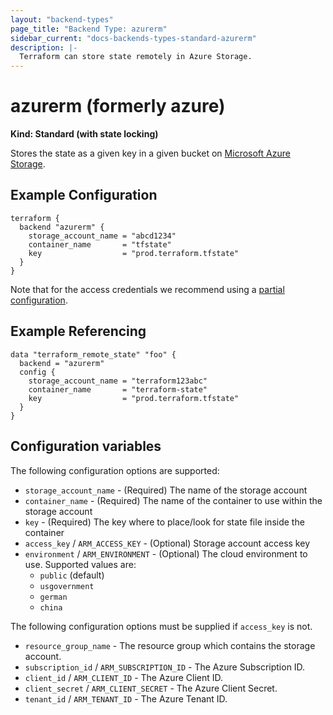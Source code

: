 ```yaml
---
layout: "backend-types"
page_title: "Backend Type: azurerm"
sidebar_current: "docs-backends-types-standard-azurerm"
description: |-
  Terraform can store state remotely in Azure Storage.
---
```


# azurerm (formerly azure)

**Kind: Standard (with state locking)**

Stores the state as a given key in a given bucket on [Microsoft Azure Storage](https://azure.microsoft.com/en-us/documentation/articles/storage-introduction/).

## Example Configuration

```hcl
terraform {
  backend "azurerm" {
    storage_account_name = "abcd1234"
    container_name       = "tfstate"
    key                  = "prod.terraform.tfstate"
  }
}
```

Note that for the access credentials we recommend using a
[partial configuration](/docs/backends/config.html).

## Example Referencing

```hcl
data "terraform_remote_state" "foo" {
  backend = "azurerm"
  config {
    storage_account_name = "terraform123abc"
    container_name       = "terraform-state"
    key                  = "prod.terraform.tfstate"
  }
}
```

## Configuration variables

The following configuration options are supported:

 * `storage_account_name` - (Required) The name of the storage account
 * `container_name` - (Required) The name of the container to use within the storage account
 * `key` - (Required) The key where to place/look for state file inside the container
 * `access_key` / `ARM_ACCESS_KEY` - (Optional) Storage account access key
 * `environment` / `ARM_ENVIRONMENT` - (Optional) The cloud environment to use. Supported values are:
   * `public` (default)
   * `usgovernment`
   * `german`
   * `china`

The following configuration options must be supplied if `access_key` is not.

 * `resource_group_name` - The resource group which contains the storage account.
 * `subscription_id` / `ARM_SUBSCRIPTION_ID` - The Azure Subscription ID.
 * `client_id` / `ARM_CLIENT_ID` - The Azure Client ID.
 * `client_secret` / `ARM_CLIENT_SECRET` - The Azure Client Secret.
 * `tenant_id` / `ARM_TENANT_ID` - The Azure Tenant ID.
